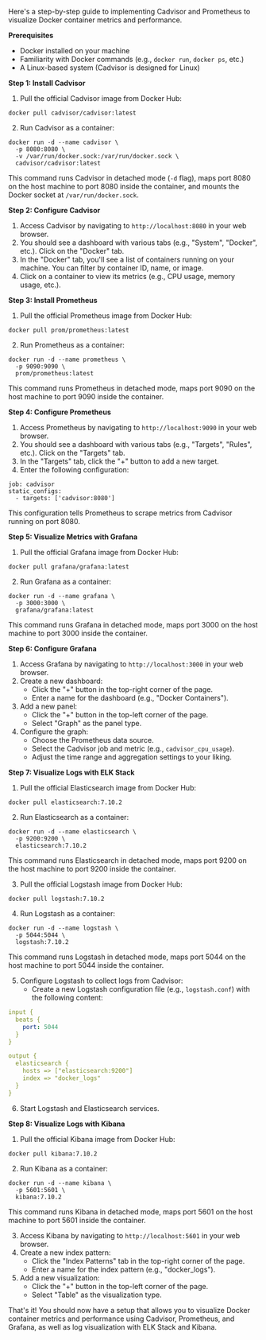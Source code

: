 Here's a step-by-step guide to implementing Cadvisor and Prometheus to visualize Docker container metrics and performance.

**Prerequisites**

* Docker installed on your machine
* Familiarity with Docker commands (e.g., `docker run`, `docker ps`, etc.)
* A Linux-based system (Cadvisor is designed for Linux)

**Step 1: Install Cadvisor**

1. Pull the official Cadvisor image from Docker Hub:
```
docker pull cadvisor/cadvisor:latest
```
2. Run Cadvisor as a container:
```
docker run -d --name cadvisor \
  -p 8080:8080 \
  -v /var/run/docker.sock:/var/run/docker.sock \
  cadvisor/cadvisor:latest
```
This command runs Cadvisor in detached mode (`-d` flag), maps port 8080 on the host machine to port 8080 inside the container, and mounts the Docker socket at `/var/run/docker.sock`.

**Step 2: Configure Cadvisor**

1. Access Cadvisor by navigating to `http://localhost:8080` in your web browser.
2. You should see a dashboard with various tabs (e.g., "System", "Docker", etc.). Click on the "Docker" tab.
3. In the "Docker" tab, you'll see a list of containers running on your machine. You can filter by container ID, name, or image.
4. Click on a container to view its metrics (e.g., CPU usage, memory usage, etc.).

**Step 3: Install Prometheus**

1. Pull the official Prometheus image from Docker Hub:
```
docker pull prom/prometheus:latest
```
2. Run Prometheus as a container:
```
docker run -d --name prometheus \
  -p 9090:9090 \
  prom/prometheus:latest
```
This command runs Prometheus in detached mode, maps port 9090 on the host machine to port 9090 inside the container.

**Step 4: Configure Prometheus**

1. Access Prometheus by navigating to `http://localhost:9090` in your web browser.
2. You should see a dashboard with various tabs (e.g., "Targets", "Rules", etc.). Click on the "Targets" tab.
3. In the "Targets" tab, click the "+" button to add a new target.
4. Enter the following configuration:
```
job: cadvisor
static_configs:
  - targets: ['cadvisor:8080']
```
This configuration tells Prometheus to scrape metrics from Cadvisor running on port 8080.

**Step 5: Visualize Metrics with Grafana**

1. Pull the official Grafana image from Docker Hub:
```
docker pull grafana/grafana:latest
```
2. Run Grafana as a container:
```
docker run -d --name grafana \
  -p 3000:3000 \
  grafana/grafana:latest
```
This command runs Grafana in detached mode, maps port 3000 on the host machine to port 3000 inside the container.

**Step 6: Configure Grafana**

1. Access Grafana by navigating to `http://localhost:3000` in your web browser.
2. Create a new dashboard:
	* Click the "+" button in the top-right corner of the page.
	* Enter a name for the dashboard (e.g., "Docker Containers").
3. Add a new panel:
	* Click the "+" button in the top-left corner of the page.
	* Select "Graph" as the panel type.
4. Configure the graph:
	* Choose the Prometheus data source.
	* Select the Cadvisor job and metric (e.g., `cadvisor_cpu_usage`).
	* Adjust the time range and aggregation settings to your liking.

**Step 7: Visualize Logs with ELK Stack**

1. Pull the official Elasticsearch image from Docker Hub:
```
docker pull elasticsearch:7.10.2
```
2. Run Elasticsearch as a container:
```
docker run -d --name elasticsearch \
  -p 9200:9200 \
  elasticsearch:7.10.2
```
This command runs Elasticsearch in detached mode, maps port 9200 on the host machine to port 9200 inside the container.

3. Pull the official Logstash image from Docker Hub:
```
docker pull logstash:7.10.2
```
4. Run Logstash as a container:
```
docker run -d --name logstash \
  -p 5044:5044 \
  logstash:7.10.2
```
This command runs Logstash in detached mode, maps port 5044 on the host machine to port 5044 inside the container.

5. Configure Logstash to collect logs from Cadvisor:
	* Create a new Logstash configuration file (e.g., `logstash.conf`) with the following content:
```yaml
input {
  beats {
    port: 5044
  }
}

output {
  elasticsearch {
    hosts => ["elasticsearch:9200"]
    index => "docker_logs"
  }
}
```
6. Start Logstash and Elasticsearch services.

**Step 8: Visualize Logs with Kibana**

1. Pull the official Kibana image from Docker Hub:
```
docker pull kibana:7.10.2
```
2. Run Kibana as a container:
```
docker run -d --name kibana \
  -p 5601:5601 \
  kibana:7.10.2
```
This command runs Kibana in detached mode, maps port 5601 on the host machine to port 5601 inside the container.

3. Access Kibana by navigating to `http://localhost:5601` in your web browser.
4. Create a new index pattern:
	* Click the "Index Patterns" tab in the top-right corner of the page.
	* Enter a name for the index pattern (e.g., "docker_logs").
5. Add a new visualization:
	* Click the "+" button in the top-left corner of the page.
	* Select "Table" as the visualization type.

That's it! You should now have a setup that allows you to visualize Docker container metrics and performance using Cadvisor, Prometheus, and Grafana, as well as log visualization with ELK Stack and Kibana.
